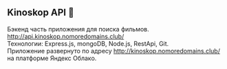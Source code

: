## Kinoskop API :movie_camera: 
Бэкенд часть приложения для поиска фильмов. \
http://api.kinoskop.nomoredomains.club/ \
Технологии: Express.js, mongoDB, Node.js, RestApi, Git. \
Приложение развернуто по адресу http://kinoskop.nomoredomains.club/ на платформе Яндекс Облако.

